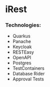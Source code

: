 # iRest

### Technologies:
- Quarkus
- Panache
- Keycloak
- RESTEasy
- OpenAPI
- Postgres
- TestContainers
- Database Rider
- Approval Tests
